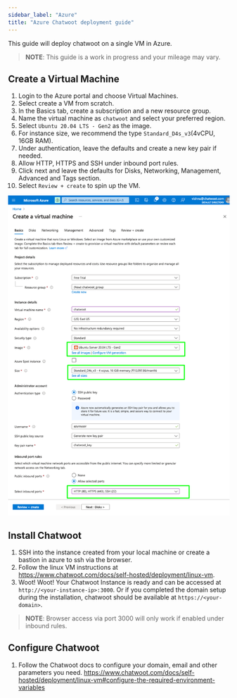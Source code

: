 ```yaml
---
sidebar_label: "Azure"
title: "Azure Chatwoot deployment guide"
---
```


This guide will deploy chatwoot on a single VM in Azure.

> **NOTE**: This guide is a work in progress and your mileage may vary.

## Create a Virtual Machine

1. Login to the Azure portal and choose Virtual Machines.
2. Select create a VM from scratch.
3. In the Basics tab, create a subscription and a new resource group.
4. Name the virtual machine as `chatwoot` and select your preferred region.
5. Select `Ubuntu 20.04 LTS - Gen2` as the image.
6. For instance size, we recommend the type `Standard_D4s_v3`(4vCPU, 16GB RAM).
7. Under authentication, leave the defaults and create a new key pair if needed.
8. Allow HTTP, HTTPS and SSH under inbound port rules.
9. Click next and leave the defaults for Disks, Networking, Management, Advanced and Tags section.
10. Select `Review + create` to spin up the VM.

![azure-create-vm](./images/azure.png)

## Install Chatwoot

1. SSH into the instance created from your local machine or create a bastion in azure to ssh via the browser. 
2. Follow the linux VM instructions at https://www.chatwoot.com/docs/self-hosted/deployment/linux-vm.
3. Woot! Woot! Your Chatwoot Instance is ready and can be accessed at `http://<your-instance-ip>:3000`. Or if you completed the domain setup during the installation, chatwoot should be available at `https://<your-domain>`.

> **NOTE**: Browser access via port 3000 will only work if enabled under inbound rules.

## Configure Chatwoot

1. Follow the Chatwoot docs to configure your domain, email and other parameters you need.
https://www.chatwoot.com/docs/self-hosted/deployment/linux-vm#configure-the-required-environment-variables
